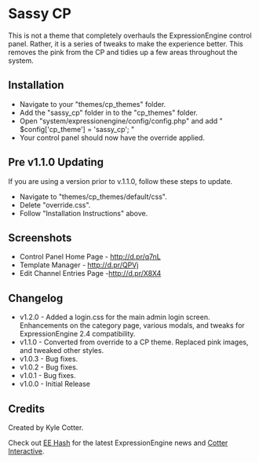 Sassy CP
==============================================================

This is not a theme that completely overhauls the ExpressionEngine control panel. Rather, it is a series of tweaks to make the experience better. This removes the pink from the CP and tidies up a few areas throughout the system.

Installation
-----------

* Navigate to your "themes/cp_themes" folder.
* Add the "sassy_cp" folder in to the "cp_themes" folder.
* Open "system/expressionengine/config/config.php" and add " $config['cp_theme'] = 'sassy_cp'; "
* Your control panel should now have the override applied.

Pre v1.1.0 Updating
-----------

If you are using a version prior to v.1.1.0, follow these steps to update.

* Navigate to "themes/cp_themes/default/css".
* Delete "override.css".
* Follow "Installation Instructions" above.

Screenshots
-----------

* Control Panel Home Page - http://d.pr/q7nL
* Template Manager - http://d.pr/QPVj
* Edit Channel Entries Page -http://d.pr/X8X4

Changelog
-------
* v1.2.0 - Added a login.css for the main admin login screen. Enhancements on the category page, various modals, and tweaks for ExpressionEngine 2.4 compatibility.
* v1.1.0 - Converted from override to a CP theme. Replaced pink images, and tweaked other styles.
* v1.0.3 - Bug fixes.
*  v1.0.2 - Bug fixes.
*  v1.0.1 - Bug fixes.
*  v1.0.0 - Initial Release

Credits
-------

Created by Kyle Cotter.

Check out <a href="http://eehash.com">EE Hash</a> for the latest ExpressionEngine news and <a href="http://cotterinteractive.com">Cotter Interactive</a>.